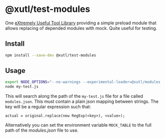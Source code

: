 # @xutl/test-modules

One [eXtremely Useful Tool Library](https://xutl.es) providing a simple preload module that allows replacing of depended modules with mock. Quite useful for testing.

## Install

```bash
npm install --save-dev @xutl/test-modules
```

## Usage

```bash
export NODE_OPTIONS="--no-warnings --experimental-loader=@xutl/modules --require=@xutl/modules"
node my-test.js
```

This will search along the path of the `my-test.js` file for a file called `modules.json`.
This must contain a plain json mapping between strings. The key will be a regular expression such that:

`actual = original.replace(new RegExp(<key>), <value>);`

Alternatively you can set the environment variable `MOCK_TABLE` to the full path of the *modules.json* file to use.
